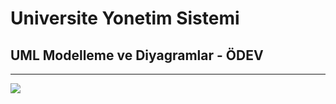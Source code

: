 # Universite Yonetim Sistemi
## UML Modelleme ve Diyagramlar - ÖDEV
----------------
![](https://raw.githubusercontent.com/iclalfeyza/JAVA/main/OOP/%C3%9Cni.%20Y%C3%B6n.%20Sist.2.jpg)
